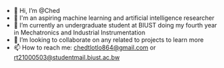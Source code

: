 - 👋 Hi, I’m @Ched
- 👀 I'm an aspiring machine learning and artificial intelligence researcher 
- 🌱 I’m currently an undergraduate student at BIUST doing my fourth year in Mechatronics and Industrial Instrumentation
- 💞️ I’m looking to collaborate on any related to projects to learn more
- 📫 How to reach me: chedtlotlo864@gmail.com or rt21000503@studentmail.biust.ac.bw

<!---
Ched101/Ched101 is a ✨ special ✨ repository because its `README.md` (this file) appears on your GitHub profile.
You can click the Preview link to take a look at your changes.
--->
